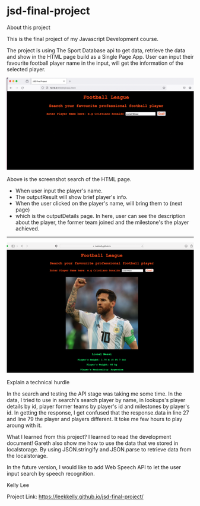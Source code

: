 # jsd-final-project

About this project

This is the final project of my Javascript Development course.

The project is using The Sport Database api to get data, retrieve the data and show in the HTML page build as a Single Page App. 
User can input their favourite football player name in the input, will get the information of the selected player.

![Alt text](<Screen Shot html.png>)

Above is the screenshot search of the HTML page.

- When user input the player's name. 
- The outputResult will show brief player's info. 
- When the user clicked on the player's name, will bring them to (next page)
- which is the outputDetails page. In here, user can see the description about the player, the former team joined and the milestone's the player achieved.

---


![Alt text](<Screen Shot .png>)

Explain a technical hurdle 

In the search and testing the API stage was taking me some time.
In the data, I tried to use in search's search player by name, in lookups's player details by id,
player former teams by player's id and milestones by player's id.
In getting the response, I get confused that the response.data in line 27 and line 79 the 
player and players different. It toke me few hours to play aroung with it.

What I learned from this project?
I learned to read the development document!
Gareth also show me how to use the data that we stored in localstorage. By using JSON.stringify and JSON.parse to retrieve data from the localstorage. 

In the future version, I would like to add Web Speech API to let the user input search by speech recognition.



Kelly Lee

Project Link: https://leekkelly.github.io/jsd-final-project/


